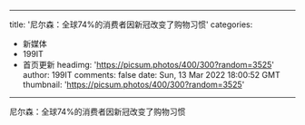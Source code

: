 
---
title: '尼尔森：全球74%的消费者因新冠改变了购物习惯'
categories: 
 - 新媒体
 - 199IT
 - 首页更新
headimg: 'https://picsum.photos/400/300?random=3525'
author: 199IT
comments: false
date: Sun, 13 Mar 2022 18:00:52 GMT
thumbnail: 'https://picsum.photos/400/300?random=3525'
---

<div>   
尼尔森：全球74%的消费者因新冠改变了购物习惯  
</div>
            
